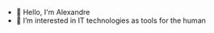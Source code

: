 - 👋 Hello, I'm Alexandre
- 👀 I’m interested in IT technologies as tools for the human

<!---
alex-dacosta/alex-dacosta is a ✨ special ✨ repository because its `README.md` (this file) appears on your GitHub profile.
You can click the Preview link to take a look at your changes.
--->
